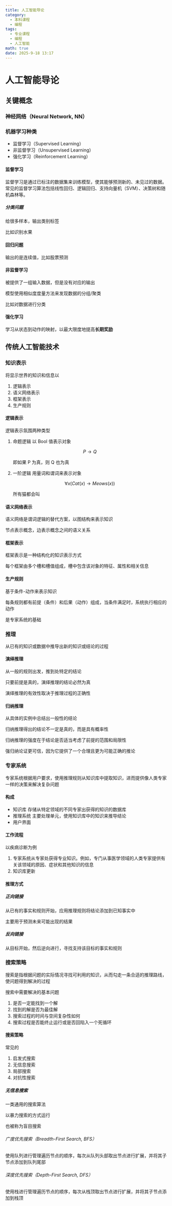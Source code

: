 ```yaml
---
title: 人工智能导论
category:
  - 本科课程
  - 编程
tags:
  - 专业课程
  - 编程
  - 人工智能
math: true
date: 2025-9-18 13:17
---
```


# 人工智能导论

## 关键概念

### 神经网络（Neural Network, NN）

### 机器学习种类

- 监督学习（Supervised Learning）
- 非监督学习（Unsupervised Learning）
- 强化学习（Reinforcement Learning）

#### 监督学习

监督学习是通过已标注的数据集来训练模型，使其能够预测新的、未见过的数据。常见的监督学习算法包括线性回归、逻辑回归、支持向量机（SVM）、决策树和随机森林等。

##### 分类问题

给很多样本，输出类别标签

比如识别水果

#### 回归问题

输出的是连续值，比如股票预测

#### 非监督学习

被提供了一组输入数据，但是没有对应的输出

模型使用相似度度量方法来发现数据的分组/聚类

比如对数据进行分类

#### 强化学习

学习从状态到动作的映射，以最大限度地提高**长期奖励**

## 传统人工智能技术

### 知识表示

将显示世界的知识和信息以

1. 逻辑表示
2. 语义网络表示
3. 框架表示
4. 生产规则

#### 逻辑表示

逻辑表示氛围两种类型

1. 命题逻辑
   以 Bool 值表示对象

   $$
   P\rightarrow Q
   $$

   即如果 P 为真，则 Q 也为真

2. 一阶逻辑
   用量词和谓词来表示对象

   $$
   \forall x(Cat(x) \rightarrow Meows(x))
   $$

   所有猫都会叫

#### 语义网络表示

语义网络是谓词逻辑的替代方案，以图结构来表示知识

节点表示概念，边表示概念之间的语义关系

#### 框架表示

框架表示是一种结构化的知识表示方式

每个框架由多个槽和槽值组成，槽中包含该对象的特征、属性和相关信息

#### 生产规则

基于条件-动作来表示知识

每条规则都有前提（条件）和后果（动作）组成，当条件满足时，系统执行相应的动作

是专家系统的基础

### 推理

从已有的知识或数据中推导出新的知识或结论的过程

#### 演绎推理

从一般的规则出发，推到处特定的结论

只要前提是真的，演绎推理的结论必然为真

演绎推理的有效性取决于推理过程的正确性

#### 归纳推理

从具体的实例中总结出一般性的结论

归纳推理得出的结论不一定是真的，而是具有概率性

归纳推理的强度在于结论是否适当考虑了前提的范围和局限性

强归纳论证更可信，因为它提供了一个合理且更为可能正确的推论

### 专家系统

专家系统根据用户要求，使用推理规则从知识库中提取知识，进而提供像人类专家一样的决策来解决复杂问题

#### 构成

- 知识库
  存储从特定领域的不同专家出获得的知识的数据库
- 推理系统
  主要处理单元，使用知识库中的知识来推导结论
- 用户界面

#### 工作流程

以疾病诊断为例

1. 专家系统从专家处获得专业知识。例如，专门从事医学领域的人类专家提供有关该领域的原因、症状和其他知识的信息
2. 知识库更新

#### 推理方式

##### 正向链接

从已有的事实和规则开始，应用推理规则将结论添加到已知事实中

主要用于预测未来可能出现的结果

##### 反向链接

从目标开始，然后逆向进行，寻找支持该目标的事实和规则

### 搜索策略

搜索是指根据问题的实际情况寻找可利用的知识，从而勾走一条合适的推理路线，使问题得到解决的过程

搜索中需要解决的基本问题

1. 是否一定能找到一个解
2. 找到的解是否为最佳解
3. 搜索过程的时间与空间复杂性如何
4. 搜索过程是否能终止运行或是否回陷入一个死循环

#### 搜索策略

常见的

1. 启发式搜索
2. 无信息搜索
3. 局部搜索
4. 对抗性搜索

##### 无信息搜索

一类通用的搜索算法

以暴力搜索的方式运行

也被称为盲目搜索

###### 广度优先搜索（Breadth-First Search, BFS）

使用队列进行管理遍历节点的顺序，每次从队列头部取出节点进行扩展，并将其子节点添加到队列尾部

###### 深度优先搜索（Depth-First Search, DFS）

使用栈进行管理遍历节点的顺序，每次从栈顶取出节点进行扩展，并将其子节点添加到栈顶
